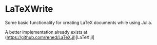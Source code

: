 # LaTeXWrite

Some basic functionality for creating LaTeX documents while using Julia.

A better implementation already exists at (https://github.com/rened/LaTeX.jl)[LaTeX.jl]
